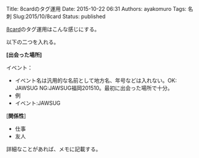 Title: 8cardのタグ運用
Date: 2015-10-22 06:31
Authors: ayakomuro
Tags:  名刺
Slug:2015/10/8card
Status: published

[8card](https://8card.net/)のタグ運用はこんな感じにする。  

以下の二つを入れる。

**[出会った場所]**

イベント：

-   イベント名は汎用的な名前として地方名、年号などは入れない。OK: JAWSUG
    NG:JAWSUG福岡201510。最初に出会った場所で十分。
-   例
-   イベント:JAWSUG

[**関係性**]

-   仕事
-   友人

詳細なことがあれば、メモに記載する。
